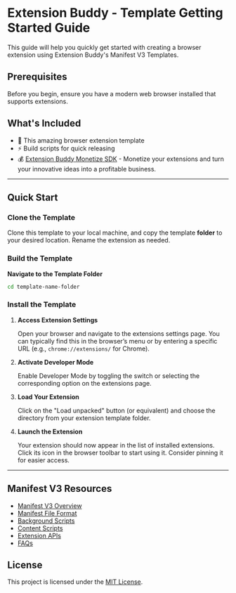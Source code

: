 # Extension Buddy - Template Getting Started Guide

This guide will help you quickly get started with creating a browser extension using Extension Buddy's Manifest V3 Templates.

## Prerequisites

Before you begin, ensure you have a modern web browser installed that supports extensions.

## What's Included
- 📐 This amazing browser extension template
- ⚡️  Build scripts for quick releasing
- 💰 [Extension Buddy Monetize SDK](https://github.com/Extension-Buddy/extension-buddy-sdk) - Monetize your extensions and turn your innovative ideas into a profitable business.

---

## Quick Start

### Clone the Template

Clone this template to your local machine, and copy the template **folder** to your desired location. Rename the extension as needed.

### Build the Template

**Navigate to the Template Folder**

```bash
cd template-name-folder
```

### Install the Template

1. **Access Extension Settings**

   Open your browser and navigate to the extensions settings page. You can typically find this in the browser’s menu or by entering a specific URL (e.g., `chrome://extensions/` for Chrome).

2. **Activate Developer Mode**

   Enable Developer Mode by toggling the switch or selecting the corresponding option on the extensions page.

3. **Load Your Extension**

   Click on the "Load unpacked" button (or equivalent) and choose the directory from your extension template folder.

4. **Launch the Extension**

   Your extension should now appear in the list of installed extensions. Click its icon in the browser toolbar to start using it. Consider pinning it for easier access.

<hr>

## Manifest V3 Resources

- [Manifest V3 Overview](https://developer.chrome.com/docs/extensions/mv3/intro/)
- [Manifest File Format](https://developer.chrome.com/docs/extensions/mv3/manifest/)
- [Background Scripts](https://developer.chrome.com/docs/extensions/mv3/background_pages/)
- [Content Scripts](https://developer.chrome.com/docs/extensions/mv3/content_scripts/)
- [Extension APIs](https://developer.chrome.com/docs/extensions/reference/)
- [FAQs](https://developer.chrome.com/docs/extensions/mv3/faq/)

## License

This project is licensed under the [MIT License](LICENSE).
